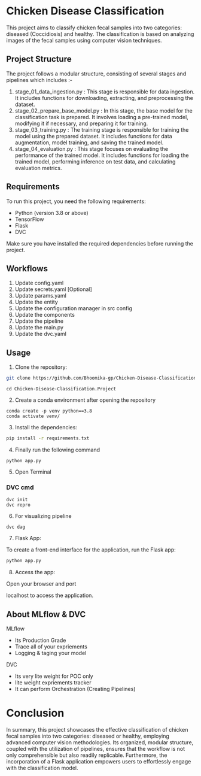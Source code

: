 # Chicken Disease Classification

This project aims to classify chicken fecal samples into two categories: diseased (Coccidiosis) and healthy. The classification is based on analyzing images of the fecal samples using computer vision techniques.


## Project Structure

The project follows a modular structure, consisting of several stages and pipelines which includes :-

1. stage_01_data_ingestion.py : This stage is responsible for data ingestion. It includes functions for downloading, extracting, and preprocessing the dataset.
2. stage_02_prepare_base_model.py : In this stage, the base model for the classification task is prepared. It involves loading a pre-trained model, modifying it if necessary, and preparing it for training.
3. stage_03_training.py : The training stage is responsible for training the model using the prepared dataset. It includes functions for data augmentation, model training, and saving the trained model.
4. stage_04_evaluation.py : This stage focuses on evaluating the performance of the trained model. It includes functions for loading the trained model, performing inference on test data, and calculating evaluation metrics.

## Requirements

To run this project, you need the following requirements:

- Python (version 3.8 or above)
- TensorFlow 
- Flask 
- DVC 

Make sure you have installed the required dependencies before running the project.

## Workflows

1. Update config.yaml
2. Update secrets.yaml [Optional]
3. Update params.yaml
4. Update the entity
5. Update the configuration manager in src config
6. Update the components
7. Update the pipeline
8. Update the main.py
9. Update the dvc.yaml


## Usage

1. Clone the repository:

```bash
git clone https://github.com/Bhoomika-gp/Chicken-Disease-Classification.Project

```
```
cd Chicken-Disease-Classification.Project
```

2. Create a conda environment after opening the repository
```
conda create -p venv python==3.8 
conda activate venv/

```
3. Install the dependencies:

```bash
pip install -r requirements.txt
```


4. Finally run the following command

```
python app.py

```

5. Open Terminal

### DVC cmd
```
dvc init
dvc repro

```
6. For visualizing pipeline
```
dvc dag

```

7. Flask App:

To create a front-end interface for the application, run the Flask app:

```bash
python app.py
```

8. Access the app:

Open your browser and port 

localhost to access the application.

## About MLflow & DVC

MLflow

 - Its Production Grade
 - Trace all of your expriements
 - Logging & taging your model


DVC 

 - Its very lite weight for POC only
 - lite weight expriements tracker
 - It can perform Orchestration (Creating Pipelines)
   
# Conclusion
In summary, this project showcases the effective classification of chicken fecal samples into two categories: diseased or healthy, employing advanced computer vision methodologies. Its organized, modular structure, coupled with the utilization of pipelines, ensures that the workflow is not only comprehensible but also readily replicable. Furthermore, the incorporation of a Flask application empowers users to effortlessly engage with the classification model.
